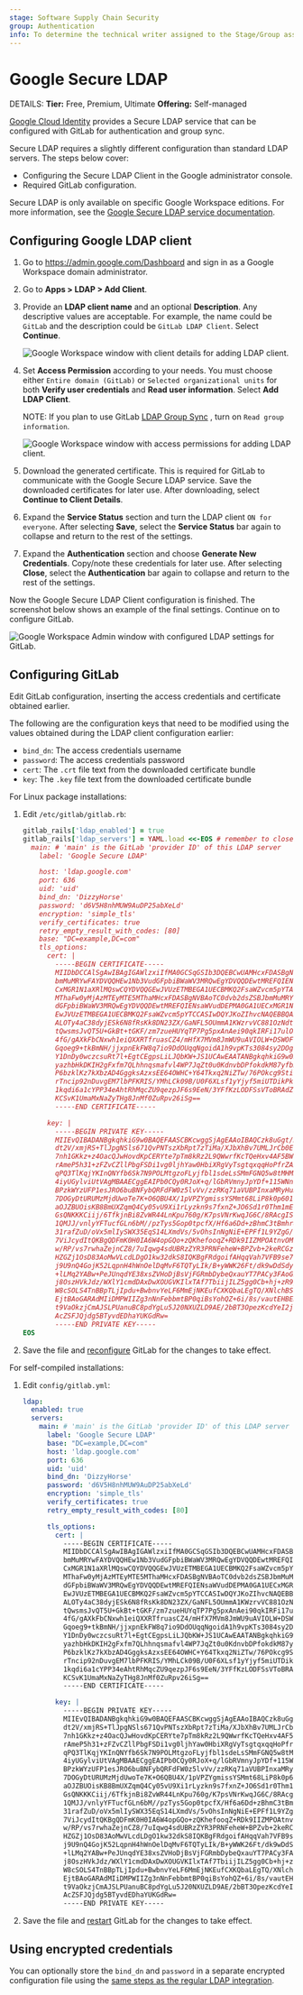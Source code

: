 ```yaml
---
stage: Software Supply Chain Security
group: Authentication
info: To determine the technical writer assigned to the Stage/Group associated with this page, see https://handbook.gitlab.com/handbook/product/ux/technical-writing/#assignments
---
```


# Google Secure LDAP

DETAILS:
**Tier:** Free, Premium, Ultimate
**Offering:** Self-managed

[Google Cloud Identity](https://cloud.google.com/identity/) provides a Secure
LDAP service that can be configured with GitLab for authentication and group sync.

Secure LDAP requires a slightly different configuration than standard LDAP servers.
The steps below cover:

- Configuring the Secure LDAP Client in the Google administrator console.
- Required GitLab configuration.

Secure LDAP is only available on specific Google Workspace editions. For more information, see the [Google Secure LDAP service documentation](https://support.google.com/a/answer/9048516).

## Configuring Google LDAP client

1. Go to <https://admin.google.com/Dashboard> and sign in as a Google Workspace domain administrator.

1. Go to **Apps > LDAP > Add Client**.

1. Provide an **LDAP client name** and an optional **Description**. Any descriptive
   values are acceptable. For example, the name could be `GitLab` and the
   description could be `GitLab LDAP Client`. Select **Continue**.

   ![Google Workspace window with client details for adding LDAP client.](img/google_secure_ldap_add_step_1_v11_9.png)

1. Set **Access Permission** according to your needs. You must choose either
   `Entire domain (GitLab)` or `Selected organizational units` for both **Verify user
   credentials** and **Read user information**. Select **Add LDAP Client**.

   NOTE:
   If you plan to use GitLab [LDAP Group Sync](ldap_synchronization.md#group-sync)
   , turn on `Read group information`.

   ![Google Workspace window with access permissions for adding LDAP client.](img/google_secure_ldap_add_step_2_v11_9.png)

1. Download the generated certificate. This is required for GitLab to
   communicate with the Google Secure LDAP service. Save the downloaded certificates
   for later use. After downloading, select **Continue to Client Details**.

1. Expand the **Service Status** section and turn the LDAP client `ON for everyone`.
   After selecting **Save**, select the **Service Status** bar again to collapse
   and return to the rest of the settings.

1. Expand the **Authentication** section and choose **Generate New Credentials**.
   Copy/note these credentials for later use. After selecting **Close**, select
   the **Authentication** bar again to collapse and return to the rest of the settings.

Now the Google Secure LDAP Client configuration is finished. The screenshot below
shows an example of the final settings. Continue on to configure GitLab.

![Google Workspace Admin window with configured LDAP settings for GitLab.](img/google_secure_ldap_client_settings_v11_9.png)

## Configuring GitLab

Edit GitLab configuration, inserting the access credentials and certificate
obtained earlier.

The following are the configuration keys that need to be modified using the
values obtained during the LDAP client configuration earlier:

- `bind_dn`: The access credentials username
- `password`: The access credentials password
- `cert`: The `.crt` file text from the downloaded certificate bundle
- `key`: The `.key` file text from the downloaded certificate bundle

For Linux package installations:

1. Edit `/etc/gitlab/gitlab.rb`:

   ```ruby
   gitlab_rails['ldap_enabled'] = true
   gitlab_rails['ldap_servers'] = YAML.load <<-EOS # remember to close this block with 'EOS' below
     main: # 'main' is the GitLab 'provider ID' of this LDAP server
       label: 'Google Secure LDAP'

       host: 'ldap.google.com'
       port: 636
       uid: 'uid'
       bind_dn: 'DizzyHorse'
       password: 'd6V5H8nhMUW9AuDP25abXeLd'
       encryption: 'simple_tls'
       verify_certificates: true
       retry_empty_result_with_codes: [80]
       base: "DC=example,DC=com"
       tls_options:
         cert: |
           -----BEGIN CERTIFICATE-----
           MIIDbDCCAlSgAwIBAgIGAWlzxiIfMA0GCSqGSIb3DQEBCwUAMHcxFDASBgNVBAoTC0dvb2dsZSBJ
           bmMuMRYwFAYDVQQHEw1Nb3VudGFpbiBWaWV3MRQwEgYDVQQDEwtMREFQIENsaWVudDEPMA0GA1UE
           CxMGR1N1aXRlMQswCQYDVQQGEwJVUzETMBEGA1UECBMKQ2FsaWZvcm5pYTAeFw0xOTAzMTIyMTE5
           MThaFw0yMjAzMTEyMTE5MThaMHcxFDASBgNVBAoTC0dvb2dsZSBJbmMuMRYwFAYDVQQHEw1Nb3Vu
           dGFpbiBWaWV3MRQwEgYDVQQDEwtMREFQIENsaWVudDEPMA0GA1UECxMGR1N1aXRlMQswCQYDVQQG
           EwJVUzETMBEGA1UECBMKQ2FsaWZvcm5pYTCCASIwDQYJKoZIhvcNAQEBBQADggEPADCCAQoCggEB
           ALOTy4aC38dyjESk6N8fRsKk8DN23ZX/GaNFL5OUmmA1KWzrvVC881OzNdtGm3vNOIxr9clteEG/
           tQwsmsJvQT5U+GkBt+tGKF/zm7zueHUYqTP7Pg5pxAnAei90qkIRFi17ulObyRHPYv1BbCt8pxNB
           4fG/gAXkFbCNxwh1eiQXXRTfruasCZ4/mHfX7MVm8JmWU9uAVIOLW+DSWOFhrDQduJdGBXJOyC2r
           Gqoeg9+tkBmNH/jjxpnEkFW8q7io9DdOUqqNgoidA1h9vpKTs3084sy2DOgUvKN9uXWx14uxIyYU
           Y1DnDy0wczcsuRt7l+EgtCEgpsLiLJQbKW+JS1UCAwEAATANBgkqhkiG9w0BAQsFAAOCAQEAf60J
           yazhbHkDKIH2gFxfm7QLhhnqsmafvl4WP7JqZt0u0KdnvbDPfokdkM87yfbKJU1MTI86M36wEC+1
           P6bzklKz7kXbzAD4GggksAzxsEE64OWHC+Y64Tkxq2NiZTw/76POkcg9StiIXjG0ZcebHub9+Ux/
           rTncip92nDuvgEM7lbPFKRIS/YMhLCk09B/U0F6XLsf1yYjyf5miUTDikPkov23b/YGfpc8kh6hq
           1kqdi6a1cYPP34eAhtRhMqcZU9qezpJF6s9EeN/3YFfKzLODFSsVToBRAdZgGHzj//SAtLyQTD4n
           KCSvK1UmaMxNaZyTHg8JnMf0ZuRpv26iSg==
           -----END CERTIFICATE-----

         key: |
           -----BEGIN PRIVATE KEY-----
           MIIEvQIBADANBgkqhkiG9w0BAQEFAASCBKcwggSjAgEAAoIBAQCzk8uGgt/HcoxEpOjfH0bCpPAz
           dt2V/xmjRS+TlJpgNSls671QvPNTszXbRpt7zTiMa/XJbXhBv7UMLJrCb0E+VPhpAbfrRihf85u8
           7nh1GKkz+z4OacQJwHovdKpCERYte7pTm8kRz2L9QWwrfKcTQeHxv4AF5BWwjccIdXokF10U367m
           rAmeP5h31+zFZvCZllPbgFSDi1vg0ljhYaw0HbiXRgVyTsgtqxqqHoPfrZAZjR/448aZxJBVvKu4
           qPQ3TlKqjYKInQNYfb6Sk7N9POLMtgzoFLyjfbl1sdeLsSMmFGNQ5w8tMHM3LLkbe5fhILQhIKbC
           4iyUGylviUtVAgMBAAECggEAIPb0CQy0RJoX+q/lGbRVmnyJpYDf+115WNnl+mrwjdGkeZyqw4v0
           BPzkWYzUFP1esJRO6buBNFybQRFdFW0z5lvVv/zzRKq71aVUBPInxaMRyHuJ8D5lIL8nDtgVOwyE
           7DOGyDtURUMzMjdUwoTe7K+O6QBU4X/1pVPZYgmissYSMmt68LiP8k0p601F4+r5xOi/QEy44aVp
           aOJZBUOisKB8BmUXZqmQ4Cy05vU9Xi1rLyzkn9s7fxnZ+JO6Sd1r0Thm1mE0yuPgxkDBh/b4f3/2
           GsQNKKKCiij/6TfkjnBi8ZvWR44LnKpu760g/K7psVNrKwqJG6C/8RAcgISWQQKBgQDop7BaKGhK
           1QMJJ/vnlyYFTucfGLn6bM//pzTys5Gop0tpcfX/Hf6a6Dd+zBhmC3tBmhr80XOX/PiyAIbc0lOI
           31rafZuD/oVx5mlIySWX35EqS14LXmdVs/5vOhsInNgNiE+EPFf1L9YZgG/zA7OUBmqtTeYIPDVC
           7ViJcydItQKBgQDFmK0H0IA6W4opGQo+zQKhefooqZ+RDk9IIZMPOAtnvOM7y3rSVrfsSjzYVuMS
           w/RP/vs7rwhaZejnCZ8/7uIqwg4sdUBRzZYR3PRNFeheW+BPZvb+2keRCGzOs7xkbF1mu54qtYTa
           HZGZj1OsD83AoMwVLcdLDgO1kw32dkS8IQKBgFRdgoifAHqqVah7VFB9se7Y1tyi5cXWsXI+Wufr
           j9U9nQ4GojK52LqpnH4hWnOelDqMvF6TQTyLIk/B+yWWK26Ft/dk9wDdSdystd8L+dLh4k0Y+Whb
           +lLMq2YABw+PeJUnqdYE38xsZVHoDjBsVjFGRmbDybeQxauYT7PACy3FAoGBAK2+k9bdNQMbXp7I
           j8OszHVkJdz/WXlY1cmdDAxDwXOUGVKIlxTAf7TbiijILZ5gg0Cb+hj+zR9/oI0WXtr+mAv02jWp
           W8cSOLS4TnBBpTLjIpdu+BwbnvYeLF6MmEjNKEufCXKQbaLEgTQ/XNlchBSuzwSIXkbWqdhM1+gx
           EjtBAoGARAdMIiDMPWIIZg3nNnFebbmtBP0qiBsYohQZ+6i/8s/vautEHBEN6Q0brIU/goo+nTHc
           t9VaOkzjCmAJSLPUanuBC8pdYgLu5J20NXUZLD9AE/2bBT3OpezKcdYeI2jqoc1qlWHlNtVtdqQ2
           AcZSFJQjdg5BTyvdEDhaYUKGdRw=
           -----END PRIVATE KEY-----
   EOS
   ```

1. Save the file and [reconfigure](../../restart_gitlab.md#reconfigure-a-linux-package-installation) GitLab for the changes to take effect.

For self-compiled installations:

1. Edit `config/gitlab.yml`:

   ```yaml
   ldap:
     enabled: true
     servers:
       main: # 'main' is the GitLab 'provider ID' of this LDAP server
         label: 'Google Secure LDAP'
         base: "DC=example,DC=com"
         host: 'ldap.google.com'
         port: 636
         uid: 'uid'
         bind_dn: 'DizzyHorse'
         password: 'd6V5H8nhMUW9AuDP25abXeLd'
         encryption: 'simple_tls'
         verify_certificates: true
         retry_empty_result_with_codes: [80]

         tls_options:
           cert: |
             -----BEGIN CERTIFICATE-----
             MIIDbDCCAlSgAwIBAgIGAWlzxiIfMA0GCSqGSIb3DQEBCwUAMHcxFDASBgNVBAoTC0dvb2dsZSBJ
             bmMuMRYwFAYDVQQHEw1Nb3VudGFpbiBWaWV3MRQwEgYDVQQDEwtMREFQIENsaWVudDEPMA0GA1UE
             CxMGR1N1aXRlMQswCQYDVQQGEwJVUzETMBEGA1UECBMKQ2FsaWZvcm5pYTAeFw0xOTAzMTIyMTE5
             MThaFw0yMjAzMTEyMTE5MThaMHcxFDASBgNVBAoTC0dvb2dsZSBJbmMuMRYwFAYDVQQHEw1Nb3Vu
             dGFpbiBWaWV3MRQwEgYDVQQDEwtMREFQIENsaWVudDEPMA0GA1UECxMGR1N1aXRlMQswCQYDVQQG
             EwJVUzETMBEGA1UECBMKQ2FsaWZvcm5pYTCCASIwDQYJKoZIhvcNAQEBBQADggEPADCCAQoCggEB
             ALOTy4aC38dyjESk6N8fRsKk8DN23ZX/GaNFL5OUmmA1KWzrvVC881OzNdtGm3vNOIxr9clteEG/
             tQwsmsJvQT5U+GkBt+tGKF/zm7zueHUYqTP7Pg5pxAnAei90qkIRFi17ulObyRHPYv1BbCt8pxNB
             4fG/gAXkFbCNxwh1eiQXXRTfruasCZ4/mHfX7MVm8JmWU9uAVIOLW+DSWOFhrDQduJdGBXJOyC2r
             Gqoeg9+tkBmNH/jjxpnEkFW8q7io9DdOUqqNgoidA1h9vpKTs3084sy2DOgUvKN9uXWx14uxIyYU
             Y1DnDy0wczcsuRt7l+EgtCEgpsLiLJQbKW+JS1UCAwEAATANBgkqhkiG9w0BAQsFAAOCAQEAf60J
             yazhbHkDKIH2gFxfm7QLhhnqsmafvl4WP7JqZt0u0KdnvbDPfokdkM87yfbKJU1MTI86M36wEC+1
             P6bzklKz7kXbzAD4GggksAzxsEE64OWHC+Y64Tkxq2NiZTw/76POkcg9StiIXjG0ZcebHub9+Ux/
             rTncip92nDuvgEM7lbPFKRIS/YMhLCk09B/U0F6XLsf1yYjyf5miUTDikPkov23b/YGfpc8kh6hq
             1kqdi6a1cYPP34eAhtRhMqcZU9qezpJF6s9EeN/3YFfKzLODFSsVToBRAdZgGHzj//SAtLyQTD4n
             KCSvK1UmaMxNaZyTHg8JnMf0ZuRpv26iSg==
             -----END CERTIFICATE-----

           key: |
             -----BEGIN PRIVATE KEY-----
             MIIEvQIBADANBgkqhkiG9w0BAQEFAASCBKcwggSjAgEAAoIBAQCzk8uGgt/HcoxEpOjfH0bCpPAz
             dt2V/xmjRS+TlJpgNSls671QvPNTszXbRpt7zTiMa/XJbXhBv7UMLJrCb0E+VPhpAbfrRihf85u8
             7nh1GKkz+z4OacQJwHovdKpCERYte7pTm8kRz2L9QWwrfKcTQeHxv4AF5BWwjccIdXokF10U367m
             rAmeP5h31+zFZvCZllPbgFSDi1vg0ljhYaw0HbiXRgVyTsgtqxqqHoPfrZAZjR/448aZxJBVvKu4
             qPQ3TlKqjYKInQNYfb6Sk7N9POLMtgzoFLyjfbl1sdeLsSMmFGNQ5w8tMHM3LLkbe5fhILQhIKbC
             4iyUGylviUtVAgMBAAECggEAIPb0CQy0RJoX+q/lGbRVmnyJpYDf+115WNnl+mrwjdGkeZyqw4v0
             BPzkWYzUFP1esJRO6buBNFybQRFdFW0z5lvVv/zzRKq71aVUBPInxaMRyHuJ8D5lIL8nDtgVOwyE
             7DOGyDtURUMzMjdUwoTe7K+O6QBU4X/1pVPZYgmissYSMmt68LiP8k0p601F4+r5xOi/QEy44aVp
             aOJZBUOisKB8BmUXZqmQ4Cy05vU9Xi1rLyzkn9s7fxnZ+JO6Sd1r0Thm1mE0yuPgxkDBh/b4f3/2
             GsQNKKKCiij/6TfkjnBi8ZvWR44LnKpu760g/K7psVNrKwqJG6C/8RAcgISWQQKBgQDop7BaKGhK
             1QMJJ/vnlyYFTucfGLn6bM//pzTys5Gop0tpcfX/Hf6a6Dd+zBhmC3tBmhr80XOX/PiyAIbc0lOI
             31rafZuD/oVx5mlIySWX35EqS14LXmdVs/5vOhsInNgNiE+EPFf1L9YZgG/zA7OUBmqtTeYIPDVC
             7ViJcydItQKBgQDFmK0H0IA6W4opGQo+zQKhefooqZ+RDk9IIZMPOAtnvOM7y3rSVrfsSjzYVuMS
             w/RP/vs7rwhaZejnCZ8/7uIqwg4sdUBRzZYR3PRNFeheW+BPZvb+2keRCGzOs7xkbF1mu54qtYTa
             HZGZj1OsD83AoMwVLcdLDgO1kw32dkS8IQKBgFRdgoifAHqqVah7VFB9se7Y1tyi5cXWsXI+Wufr
             j9U9nQ4GojK52LqpnH4hWnOelDqMvF6TQTyLIk/B+yWWK26Ft/dk9wDdSdystd8L+dLh4k0Y+Whb
             +lLMq2YABw+PeJUnqdYE38xsZVHoDjBsVjFGRmbDybeQxauYT7PACy3FAoGBAK2+k9bdNQMbXp7I
             j8OszHVkJdz/WXlY1cmdDAxDwXOUGVKIlxTAf7TbiijILZ5gg0Cb+hj+zR9/oI0WXtr+mAv02jWp
             W8cSOLS4TnBBpTLjIpdu+BwbnvYeLF6MmEjNKEufCXKQbaLEgTQ/XNlchBSuzwSIXkbWqdhM1+gx
             EjtBAoGARAdMIiDMPWIIZg3nNnFebbmtBP0qiBsYohQZ+6i/8s/vautEHBEN6Q0brIU/goo+nTHc
             t9VaOkzjCmAJSLPUanuBC8pdYgLu5J20NXUZLD9AE/2bBT3OpezKcdYeI2jqoc1qlWHlNtVtdqQ2
             AcZSFJQjdg5BTyvdEDhaYUKGdRw=
             -----END PRIVATE KEY-----
   ```

1. Save the file and [restart](../../restart_gitlab.md#self-compiled-installations) GitLab for the changes to take effect.

## Using encrypted credentials

You can optionally store the `bind_dn` and `password` in a separate encrypted configuration file using the
[same steps as the regular LDAP integration](index.md#use-encrypted-credentials).

<!-- ## Troubleshooting

Include any troubleshooting steps that you can foresee. If you know beforehand what issues
one might have when setting this up, or when something is changed, or on upgrading, it's
important to describe those, too. Think of things that may go wrong and include them here.
This is important to minimize requests for support, and to avoid doc comments with
questions that you know someone might ask.

Each scenario can be a third-level heading, for example `### Getting error message X`.
If you have none to add when creating a doc, leave this section in place
but commented out to help encourage others to add to it in the future. -->
